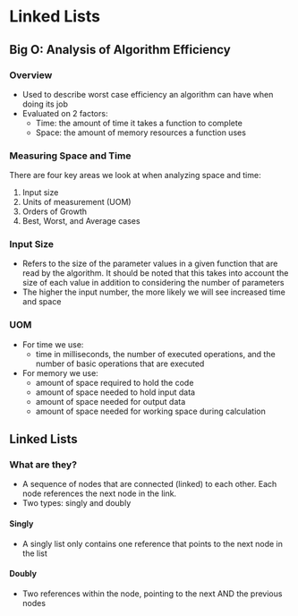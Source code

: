 # Linked Lists

## Big O: Analysis of Algorithm Efficiency

### Overview

 - Used to describe worst case efficiency an algorithm can have when doing its job
 - Evaluated on 2 factors:
   - Time: the amount of time it takes a function to complete
   - Space: the amount of memory resources a function uses

### Measuring Space and Time

There are four key areas we look at when analyzing space and time:
1. Input size
2. Units of measurement (UOM)
3. Orders of Growth
4. Best, Worst, and Average cases

### Input Size
 - Refers to the size of the parameter values in a given function that are read by the algorithm. It should be noted that this takes into account the size of each value in addition to considering the number of parameters
 - The higher the input number, the more likely we will see increased time and space

### UOM

- For time we use:
  - time in milliseconds, the number of executed operations, and the number of basic operations that are executed
- For memory we use:
  - amount of space required to hold the code
  - amount of space needed to hold input data
  - amount of space needed for output data
  - amount of space needed for working space during calculation


## Linked Lists

### What are they?
 - A sequence of nodes that are connected (linked) to each other. Each node references the next node in the link.
 - Two types: singly and doubly

#### Singly
- A singly list only contains one reference that points to the next node in the list
#### Doubly
- Two references within the node, pointing to the next AND the previous nodes
